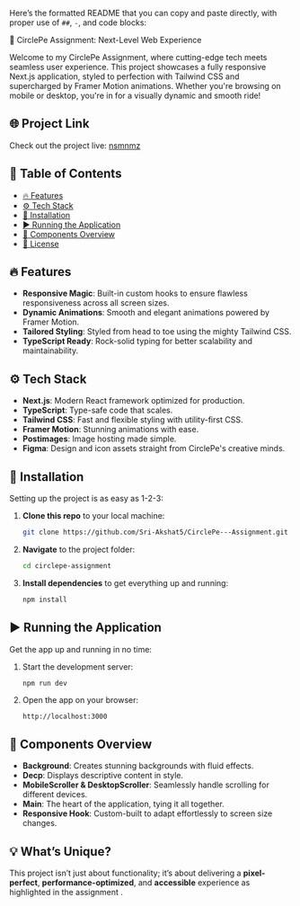 Here’s the formatted README that you can copy and paste directly, with proper use of `##`, `-`, and code blocks:


 🚀 CirclePe Assignment: Next-Level Web Experience

Welcome to my CirclePe Assignment, where cutting-edge tech meets seamless user experience. This project showcases a fully responsive Next.js application, styled to perfection with Tailwind CSS and supercharged by Framer Motion animations. Whether you're browsing on mobile or desktop, you're in for a visually dynamic and smooth ride!

## 🌐 Project Link
Check out the project live: [nsmnmz]()

## 📖 Table of Contents
- [🔥 Features](#-features)
- [⚙️ Tech Stack](#️-tech-stack)
- [🚀 Installation](#-installation)
- [▶️ Running the Application](#-running-the-application)
- [📂 Components Overview](#-components-overview)
- [📄 License](#-license)

## 🔥 Features
- **Responsive Magic**: Built-in custom hooks to ensure flawless responsiveness across all screen sizes.
- **Dynamic Animations**: Smooth and elegant animations powered by Framer Motion.
- **Tailored Styling**: Styled from head to toe using the mighty Tailwind CSS.
- **TypeScript Ready**: Rock-solid typing for better scalability and maintainability.

## ⚙️ Tech Stack
- **Next.js**: Modern React framework optimized for production.
- **TypeScript**: Type-safe code that scales.
- **Tailwind CSS**: Fast and flexible styling with utility-first CSS.
- **Framer Motion**: Stunning animations with ease.
- **Postimages**: Image hosting made simple.
- **Figma**: Design and icon assets straight from CirclePe's creative minds.

## 🚀 Installation

Setting up the project is as easy as 1-2-3:

1. **Clone this repo** to your local machine:

    ```bash
    git clone https://github.com/Sri-Akshat5/CirclePe---Assignment.git
    ```

2. **Navigate** to the project folder:

    ```bash
    cd circlepe-assignment
    ```

3. **Install dependencies** to get everything up and running:

    ```bash
    npm install
    ```

## ▶️ Running the Application

Get the app up and running in no time:

1. Start the development server:

    ```bash
    npm run dev
    ```

2. Open the app on your browser:

    ```
    http://localhost:3000
    ```

## 📂 Components Overview
- **Background**: Creates stunning backgrounds with fluid effects.
- **Decp**: Displays descriptive content in style.
- **MobileScroller & DesktopScroller**: Seamlessly handle scrolling for different devices.
- **Main**: The heart of the application, tying it all together.
- **Responsive Hook**: Custom-built to adapt effortlessly to screen size changes.

## 💡 What’s Unique?
This project isn’t just about functionality; it’s about delivering a **pixel-perfect**, **performance-optimized**, and **accessible** experience as highlighted in the assignment .


